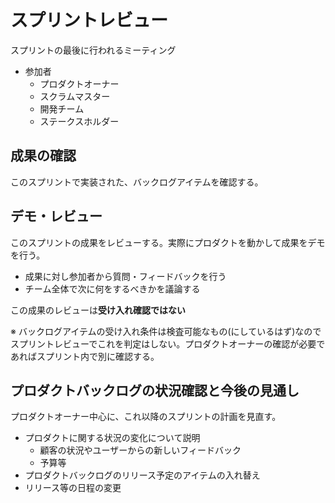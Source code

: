 # スプリントレビュー

スプリントの最後に行われるミーティング


- 参加者
  - プロダクトオーナー
  - スクラムマスター
  - 開発チーム
  - ステークスホルダー


## 成果の確認

このスプリントで実装された、バックログアイテムを確認する。

## デモ・レビュー

このスプリントの成果をレビューする。実際にプロダクトを動かして成果をデモを行う。

- 成果に対し参加者から質問・フィードバックを行う
- チーム全体で次に何をするべきかを議論する

この成果のレビューは**受け入れ確認ではない**


※ バックログアイテムの受け入れ条件は検査可能なもの(にしているはず)なのでスプリントレビューでこれを判定はしない。プロダクトオーナーの確認が必要であればスプリント内で別に確認する。

## プロダクトバックログの状況確認と今後の見通し

プロダクトオーナー中心に、これ以降のスプリントの計画を見直す。

- プロダクトに関する状況の変化について説明
    - 顧客の状況やユーザーからの新しいフィードバック
    - 予算等
- プロダクトバックログのリリース予定のアイテムの入れ替え
- リリース等の日程の変更

## 





